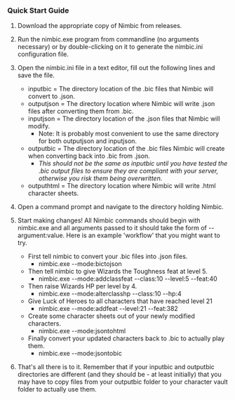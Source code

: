 ### Quick Start Guide

1. Download the appropriate copy of Nimbic from releases.

2. Run the nimbic.exe program from commandline (no arguments necessary) or by double-clicking on it to generate the nimbic.ini configuration file.

3. Open the nimbic.ini file in a text editor, fill out the following lines and save the file.
    - inputbic = The directory location of the .bic files that Nimbic will convert to .json.
    - outputjson = The directory location where Nimbic will write .json files after converting them from .bic.
    - inputjson = The directory location of the .json files that Nimbic will modify.
        - Note: It is probably most convenient to use the same directory for both outputjson and inputjson.
    - outputbic = The directory location of the .bic files Nimbic will create when converting back into .bic from .json.
        - *This should not be the same as inputbic until you have tested the .bic output files to ensure they are compliant with your server, otherwise you risk them being overwritten.*
    - outputhtml = The directory location where Nimbic will write .html character sheets.

4. Open a command prompt and navigate to the directory holding Nimbic.

5. Start making changes! All Nimbic commands should begin with nimbic.exe and all arguments passed to it should take the form of --argument:value. Here is an example 'workflow' that you might want to try.
    - First tell nimbic to convert your .bic files into .json files.
        - nimbic.exe --mode:bictojson
    - Then tell nimbic to give Wizards the Toughness feat at level 5.
        - nimbic.exe --mode:addclassfeat --class:10 --level:5 --feat:40
    - Then raise Wizards HP per level by 4.
        - nimbic.exe --mode:alterclasshp --class:10 --hp:4
    - Give Luck of Heroes to all characters that have reached level 21
        - nimbic.exe --mode:addfeat --level:21 --feat:382
    - Create some character sheets out of your newly modified characters.
        - nimbic.exe --mode:jsontohtml
    - Finally convert your updated characters back to .bic to actually play them.
        - nimbic.exe --mode:jsontobic

6. That's all there is to it. Remember that if your inputbic and outputbic directories are different (and they should be - at least initially) that you may have to copy files from your outputbic folder to your character vault folder to actually use them.